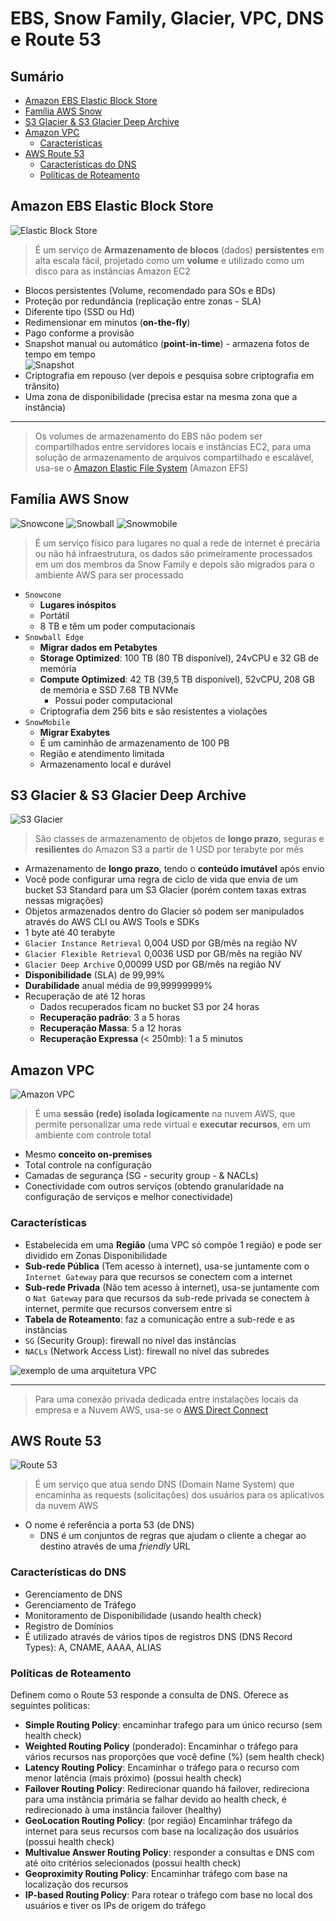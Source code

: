 <h1>EBS, Snow Family, Glacier, VPC, DNS e Route 53</h1>

<h2>Sumário</h2>

- [Amazon EBS Elastic Block Store](#amazon-ebs-elastic-block-store)
- [Família AWS Snow](#família-aws-snow)
- [S3 Glacier \& S3 Glacier Deep Archive](#s3-glacier--s3-glacier-deep-archive)
- [Amazon VPC](#amazon-vpc)
  - [Características](#características)
- [AWS Route 53](#aws-route-53)
  - [Características do DNS](#características-do-dns)
  - [Políticas de Roteamento](#políticas-de-roteamento)

## Amazon EBS Elastic Block Store

![Elastic Block Store](./images/svg/storage/ebs.svg)

> É um serviço de **Armazenamento de blocos** (dados) **persistentes** em alta escala fácil, projetado como um **volume** e utilizado como um disco para as instâncias Amazon EC2

- Blocos persistentes (Volume, recomendado para SOs e BDs)
- Proteção por redundância (replicação entre zonas - SLA)
- Diferente tipo (SSD ou Hd)
- Redimensionar em minutos (**on-the-fly**)
- Pago conforme a provisão
- Snapshot manual ou automático (**point-in-time**) - armazena fotos de tempo em tempo <br> ![Snapshot](./images/svg/storage/ebssnapshot.svg)
- Criptografia em repouso (ver depois e pesquisa sobre criptografia em trânsito)
- Uma zona de disponibilidade (precisa estar na mesma zona que a instância)

---

> Os volumes de armazenamento do EBS não podem ser compartilhados entre servidores locais e instâncias EC2, para uma solução de armazenamento de arquivos compartilhado e escalável, usa-se o [Amazon Elastic File System](./extra/amazon-efs.md) (Amazon EFS)

## Família AWS Snow

![Snowcone](./images/svg/storage/snowcone.svg)
![Snowball](./images/svg/storage/snowball.svg)
![Snowmobile](./images/svg/storage/snowmobile.svg)

> É um serviço físico para lugares no qual a rede de internet é precária ou não há infraestrutura, os dados são primeiramente processados em um dos membros da Snow Family e depois são migrados para o ambiente AWS para ser processado

- `Snowcone`
  - **Lugares inóspitos**
  - Portátil
  - 8 TB e têm um poder computacionais
- `Snowball Edge`
  - **Migrar dados em Petabytes**
  - **Storage Optimized**: 100 TB (80 TB disponível), 24vCPU e 32 GB de memória
  - **Compute Optimized**: 42 TB (39,5 TB disponível), 52vCPU, 208 GB de memória e SSD 7.68 TB NVMe
    - Possui poder computacional
  - Criptografia dem 256 bits e são resistentes a violações
- `SnowMobile`
  - **Migrar Exabytes**
  - É um caminhão de armazenamento de 100 PB
  - Região e atendimento limitada
  - Armazenamento local e durável

## S3 Glacier & S3 Glacier Deep Archive

![S3 Glacier](./images/svg/storage/s3gaclier.svg)

> São classes de armazenamento de objetos de **longo prazo**, seguras e **resilientes** do Amazon S3 a partir de 1 USD por terabyte por mês
  
- Armazenamento de **longo prazo**, tendo o **conteúdo imutável** após envio
- Você pode configurar uma regra de ciclo de vida que envia de um bucket S3 Standard para um S3 Glacier (porém contem taxas extras nessas migrações)
- Objetos armazenados dentro do Glacier só podem ser manipulados através do AWS CLI ou AWS Tools e SDKs
- 1 byte até 40 terabyte
- `Glacier Instance Retrieval` 0,004 USD por GB/mês na região NV
- `Glacier Flexible Retrieval` 0,0036 USD por GB/mês na região NV
- `Glacier Deep Archive` 0,00099 USD por GB/mês na região NV
- **Disponibilidade** (SLA) de 99,99%
- **Durabilidade** anual média de 99,99999999%
- Recuperação de até 12 horas
  - Dados recuperados ficam no bucket S3 por 24 horas
  - **Recuperação padrão**: 3 a 5 horas
  - **Recuperação Massa**: 5 a 12 horas
  - **Recuperação Expressa** (< 250mb): 1 a 5 minutos

## Amazon VPC

![Amazon VPC](./images/svg/network_content-delivery/vpc.svg)

> É uma **sessão (rede) isolada logicamente** na nuvem AWS, que permite personalizar uma rede virtual e **executar recursos**, em um ambiente com controle total

- Mesmo **conceito on-premises**
- Total controle na configuração
- Camadas de segurança (SG - security group - & NACLs)
- Conectividade com outros serviços (obtendo granularidade na configuração de serviços e melhor conectividade)

### Características

- Estabelecida em uma **Região** (uma VPC só compõe 1 região) e pode ser dividido em Zonas Disponibilidade
- **Sub-rede Pública** (Tem acesso à internet), usa-se juntamente com o `Internet Gateway` para que recursos se conectem com a internet
- **Sub-rede Privada** (Não tem acesso à internet), usa-se juntamente com o `Nat Gateway` para que recursos da sub-rede privada se conectem à internet, permite que recursos conversem entre si
- **Tabela de Roteamento**: faz a comunicação entre a sub-rede e as instâncias
- `SG` (Security Group): firewall no nível das instâncias
- `NACLs` (Network Access List): firewall no nível das subredes

![exemplo de uma arquitetura VPC](./images/vpc-example.png)

---

> Para uma conexão privada dedicada entre instalações locais da empresa e a Nuvem AWS, usa-se o [AWS Direct Connect](./extra/aws-direct-connect.md)

## AWS Route 53

![Route 53](./images/svg/network_content-delivery/route53.svg)

> É um serviço que atua sendo DNS (Domain Name System) que encaminha as requests (solicitações) dos usuários para os aplicativos da nuvem AWS

- O nome é referência a porta 53 (de DNS)
  - DNS é um conjuntos de regras que ajudam o cliente a chegar ao destino através de uma *friendly* URL

### Características do DNS

- Gerenciamento de DNS
- Gerenciamento de Tráfego
- Monitoramento de Disponibilidade (usando health check)
- Registro de Domínios
- É utilizado através de vários tipos de registros DNS (DNS Record Types): A, CNAME, AAAA, ALIAS

### Políticas de Roteamento

Definem como o Route 53 responde a consulta de DNS. Oferece as seguintes políticas:

- **Simple Routing Policy**: encaminhar trafego para um único recurso (sem health check)
- **Weighted Routing Policy** (ponderado): Encaminhar o tráfego para vários recursos nas proporções que você define (%) (sem health check)
- **Latency Routing Policy**: Encaminhar o tráfego para o recurso com menor latência (mais próximo) (possui health check)
- **Failover Routing Policy**: Redirecionar quando há failover, redireciona para uma instância primária se falhar devido ao health check, é redirecionado à uma instância failover (healthy)
- **GeoLocation Routing Policy**: (por região) Encaminhar tráfego da internet para seus recursos com base na localização dos usuários (possui health check)
- **Multivalue Answer Routing Policy**: responder a consultas e DNS com até oito critérios selecionados (possui health check)
- **Geoproximity Routing Policy**: Encaminhar tráfego com base na localização dos recursos
- **IP-based Routing Policy**: Para rotear o tráfego com base no local dos usuários e tiver os IPs de origem do tráfego
